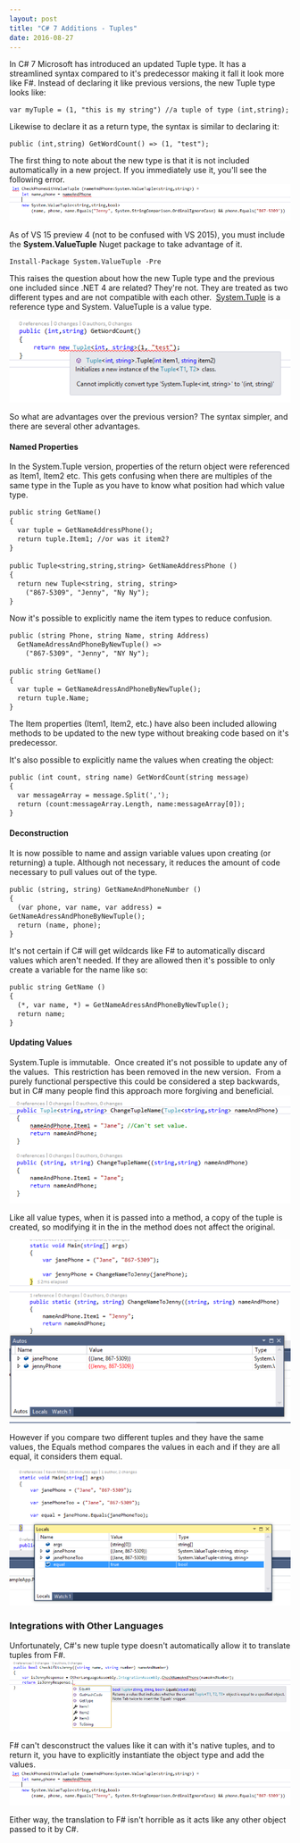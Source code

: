 ```yaml
---
layout: post
title: "C# 7 Additions - Tuples"
date: 2016-08-27
---
```


In C# 7 Microsoft has introduced an updated Tuple type. It has a streamlined syntax compared to it's predecessor making it fall it look more like F#. Instead of declaring it like previous versions, the new Tuple type looks like: 

```
var myTuple = (1, "this is my string") //a tuple of type (int,string);

```

Likewise to declare it as a return type, the syntax is similar to declaring it:

```
public (int,string) GetWordCount() => (1, "test");

```

The first thing to note about the new type is that it is not included automatically in a new project. If you immediately use it, you'll see the following error.
<img src="https://raw.githubusercontent.com/kemiller2002/StructuredSight/master/C%23Seven/NativeHandlingTuplesFSharp.png" />

As of VS 15 preview 4 (not to be confused with VS 2015), you must include the <strong>System.ValueTuple</strong> Nuget package to take advantage of it.

```
Install-Package System.ValueTuple -Pre
```


This raises the question about how the new Tuple type and the previous one included since .NET 4 are related? They're not. They are treated as two different types and are not compatible with each other.  <a href="https://msdn.microsoft.com/en-us/library/system.tuple(v=vs.110).aspx">System.Tuple</a> is a reference type and System. ValueTuple is a value type.

<img src="https://raw.githubusercontent.com/kemiller2002/StructuredSight/master/C%23Seven/TuplesNotTheSame.png" />

So what are advantages over the previous version? The syntax simpler, and there are several other advantages.

<h4>Named Properties</h4>
In the System.Tuple version, properties of the return object were referenced as Item1, Item2 etc. This gets confusing when there are multiples of the same type in the Tuple as you have to know what position had which value type.

```
public string GetName()
{
  var tuple = GetNameAddressPhone();
  return tuple.Item1; //or was it item2?
}

public Tuple<string,string,string> GetNameAddressPhone ()
{
  return new Tuple<string, string, string>
    ("867-5309", "Jenny", "Ny Ny");
}

```

Now it's possible to explicitly name the item types to reduce confusion.

```
public (string Phone, string Name, string Address)
  GetNameAdressAndPhoneByNewTuple() => 
    ("867-5309", "Jenny", "NY Ny");

public string GetName()
{
  var tuple = GetNameAdressAndPhoneByNewTuple();
  return tuple.Name;
}

```

The Item properties (Item1, Item2, etc.) have also been included allowing methods to be updated to the new type without breaking code based on it's predecessor.

It's also possible to explicitly name the values when creating the object:

```
public (int count, string name) GetWordCount(string message)
{
  var messageArray = message.Split(',');
  return (count:messageArray.Length, name:messageArray[0]);
}

```


<h4>Deconstruction</h4>
It is now possible to name and assign variable values upon creating (or returning) a tuple. Although not necessary, it reduces the amount of code necessary to pull values out of the type.

```
public (string, string) GetNameAndPhoneNumber ()
{
  (var phone, var name, var address) = GetNameAdressAndPhoneByNewTuple();
  return (name, phone);
}

```

It's not certain if C# will get wildcards like F# to automatically discard values which aren't needed. If they are allowed then it's possible to only create a variable for the name like so:

```
public string GetName ()
{
  (*, var name, *) = GetNameAdressAndPhoneByNewTuple();
  return name;
}

```


<h4>Updating Values</h4>
System.Tuple is immutable.  Once created it's not possible to update any of the values.  This restriction has been removed in the new version.  From a purely functional perspective this could be considered a step backwards, but in C# many people find this approach more forgiving and beneficial.
<img src="https://raw.githubusercontent.com/kemiller2002/StructuredSight/master/C%23Seven/UpdateTuple.png" />

Like all value types, when it is passed into a method, a copy of the tuple is created, so modifying it in the in the method does not affect the original.

<img src="https://raw.githubusercontent.com/kemiller2002/StructuredSight/master/C%23Seven/TuplePassedThroughMethod.png" />

However if you compare two different tuples and they have the same values, the Equals method compares the values in each and if they are all equal, it considers them equal.

<img src="https://raw.githubusercontent.com/kemiller2002/StructuredSight/master/C%23Seven/DifferentTuplesAreEqual.png" />
<h3>Integrations with Other Languages</h3>
Unfortunately, C#'s new tuple type doesn't automatically allow it to translate tuples from F#.
<img src="https://raw.githubusercontent.com/kemiller2002/StructuredSight/master/C%23Seven/IntegrationWithFSharp.png" />

F# can't desconstruct the values like it can with it's native tuples, and to return it, you have to explicitly instantiate the object type and add the values.
<img src="https://raw.githubusercontent.com/kemiller2002/StructuredSight/master/C%23Seven/NativeHandlingTuplesFSharp.png" />

Either way, the translation to F# isn't horrible as it acts like any other object passed to it by C#.